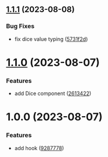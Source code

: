 ## [1.1.1](https://github.com/rfoel/use-dice/compare/v1.1.0...v1.1.1) (2023-08-08)


### Bug Fixes

* fix dice value typing ([5731f2d](https://github.com/rfoel/use-dice/commit/5731f2d2f7a779e62311acce22b107772a1d7fdc))

# [1.1.0](https://github.com/rfoel/use-dice/compare/v1.0.0...v1.1.0) (2023-08-07)


### Features

* add Dice component ([2613422](https://github.com/rfoel/use-dice/commit/2613422e4c2fc8470e7d30fcf3a6020c7c4e312d))

# 1.0.0 (2023-08-07)


### Features

* add hook ([9287778](https://github.com/rfoel/use-dice/commit/928777879494119e46dfc42748a3962d8618efcc))
